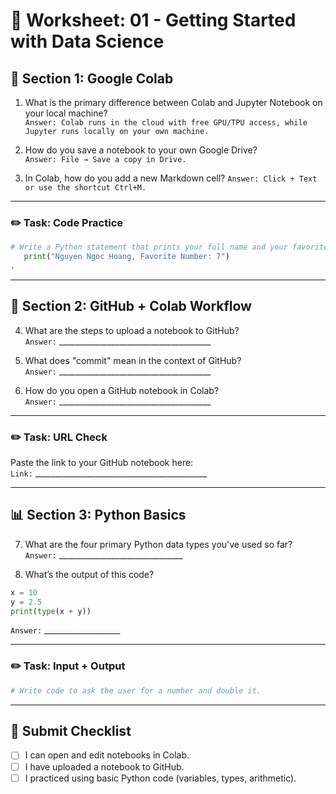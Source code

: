 # 📝 Worksheet: 01 - Getting Started with Data Science

## 🧠 Section 1: Google Colab

1. What is the primary difference between Colab and Jupyter Notebook on your local machine?  
   `Answer: Colab runs in the cloud with free GPU/TPU access, while Jupyter runs locally on your own machine.`

2. How do you save a notebook to your own Google Drive?  
   `Answer: File → Save a copy in Drive.`

3. In Colab, how do you add a new Markdown cell?
   `Answer: Click + Text or use the shortcut Ctrl+M.`
---

### ✏️ Task: Code Practice


```python
# Write a Python statement that prints your full name and your favorite number
   print("Nguyen Ngoc Hoang, Favorite Number: 7")
.
```

---

## 🔗 Section 2: GitHub + Colab Workflow

4. What are the steps to upload a notebook to GitHub?  
   `Answer:` ______________________________________

5. What does "commit" mean in the context of GitHub?  
   `Answer:` ______________________________________

6. How do you open a GitHub notebook in Colab?  
   `Answer:` ______________________________________

---

### ✏️ Task: URL Check

Paste the link to your GitHub notebook here:  
`Link:` ___________________________________________

---

## 📊 Section 3: Python Basics

7. What are the four primary Python data types you've used so far?  
   `Answer:` _______________________________

8. What’s the output of this code?

```python
x = 10
y = 2.5
print(type(x + y))
```

   `Answer:` ___________________

---

### ✏️ Task: Input + Output

```python
# Write code to ask the user for a number and double it.
```

---

## 🧾 Submit Checklist

- [ ] I can open and edit notebooks in Colab.
- [ ] I have uploaded a notebook to GitHub.
- [ ] I practiced using basic Python code (variables, types, arithmetic).
